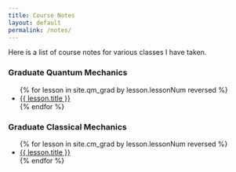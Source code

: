 ```yaml
---
title: Course Notes
layout: default
permalink: /notes/
---
```


Here is a list of course notes for various classes I have taken.


### Graduate Quantum Mechanics
<ul>
{% for lesson in site.qm_grad by lesson.lessonNum reversed %}
   <li><a href="{{ lesson.permalink }}"> {{ lesson.title }} </a></li>
{% endfor %}
</ul>

### Graduate Classical Mechanics
<ul>
{% for lesson in site.cm_grad by lesson.lessonNum reversed %}
   <li><a href="{{ lesson.permalink }}"> {{ lesson.title }} </a></li>
{% endfor %}
</ul>
